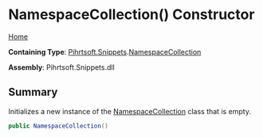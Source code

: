 # NamespaceCollection\(\) Constructor

[Home](../../../../README.md)

**Containing Type**: [Pihrtsoft.Snippets](../../README.md)\.[NamespaceCollection](../README.md)

**Assembly**: Pihrtsoft\.Snippets\.dll

## Summary

Initializes a new instance of the [NamespaceCollection](../README.md) class that is empty\.

```csharp
public NamespaceCollection()
```

